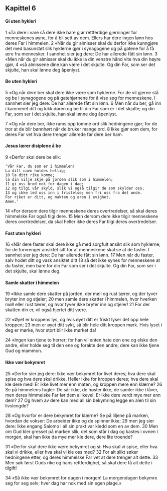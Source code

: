## Kapittel 6

#### Gi uten hykleri

1 «Ta dere i vare så dere ikke bare gjør rettferdige gjerninger for menneskenes øyne, for å bli sett av dem. Ellers har dere ingen lønn hos deres Far i himmelen.
2 «Når du gir almisser skal du derfor ikke kunngjøre det med basunstøt slik hyklerne gjør i synagogene og på gatene for å få ære fra mennesker. I sannhet sier jeg dere: De har allerede fått sin lønn.
3 «Men når du gir almisser skal du ikke la din venstre hånd vite hva din høyre gjør,
4 «så almissene dine kan være i det skjulte. Og din Far, som ser det skjulte, han skal lønne deg åpenlyst.

#### Be uten hykleri

5 «Og når dere ber skal dere ikke være som hyklerne. For de vil gjerne stå og be i synagogene og på gatehjørnene for å vise seg for menneskene. I sannhet sier jeg dere: De har allerede fått sin lønn.
6 Men når du ber, gå inn i kammeret ditt og lukk døren og be til din Far som er i det skjulte; og din Far, som ser i det skjulte, han skal lønne deg åpenlyst.

7 «Og når dere ber, ikke rams opp tomme ord slik hedningene gjør; for de tror at de blir bønnhørt når de bruker mange ord.
8 Ikke gjør som dem, for deres Far vet hva dere trenger allerede før dere ber ham.

#### Jesus lærer disiplene å be

9 «Derfor skal dere be slik: 
    
    ‘Vår Far, du som er i himmelen! 
    La ditt navn holdes hellig;
    10 la ditt rike komme; 
    la din vilje skje på jorden slik som i himmelen;
    11 gi oss brød nok for dagen i dag;
    12 og tilgi vår skyld, slik vi også tilgir de som skylder oss;
    13 og ikke led oss inn i fristelse; men fri oss fra det onde. 
    For riket er ditt, og makten og æren i evighet. 
    Amen.’

14 «For dersom dere tilgir menneskene deres overtredelser, så skal deres himmelske Far også tilgi dere.
15 Men dersom dere ikke tilgir menneskene deres overtredelser, da skal heller ikke deres Far tilgi deres overtredelser.

#### Fast uten hykleri

16 «Når dere faster skal dere ikke gå med sorgfult ansikt slik som hyklerne; for de forvrenger ansiktet sitt for at menneskene skal se at de faster. I sannhet sier jeg dere: De har allerede fått sin lønn.
17 Men når du faster, salv hodet ditt og vask ansiktet ditt
18 så det ikke synes for menneskene at du faster, men bare for din Far som ser i det skjulte. Og din Far, som ser i det skjulte, skal lønne deg.

#### Samle skatter i himmelen

19 «Ikke samle dere skatter på jorden, der møll og rust tærer, og der tyver bryter inn og stjeler;
20 men samle dere skatter i himmelen, hvor hverken møll eller rust tærer, og hvor tyver ikke bryter inn og stjeler!
21 For der skatten din er, vil også hjertet ditt være.

22 «Øyet er kroppens lys, og hvis øyet ditt er friskt lyser det opp hele kroppen;
23 men er øyet ditt sykt, så blir hele ditt kroppen mørk. Hvis lyset i deg er mørke, hvor stort blir ikke mørket da!

24 «Ingen kan tjene to herrer; for han vil enten hate den ene og elske den andre, eller holde seg til den ene og forakte den andre; dere kan ikke tjene Gud og mammon.

#### Ikke vær bekymret

25 «Derfor sier jeg dere: Ikke vær bekymret for livet deres; hva dere skal spise og hva dere skal drikke. Heller ikke for kroppen deres; hva dere skal kle dere med! Er ikke livet mer enn maten, og kroppen mere enn klærne?
26 Se på himmelens fugler: De sår ikke, de høster ikke, de samler ikke i låver, men deres himmelske Far før dem allikevel. Er ikke dere verdt mye mer enn dem?
27 Og hvem av dere kan med all sin bekymring legge en alen til sin livslengde?

28 «Og hvorfor er dere bekymret for klærne? Se på liljene på marken, hvordan de vokser: De arbeider ikke og de spinner ikke;
29 men jeg sier dere: Ikke engang Salomo i all sin prakt var kledd som en av dem.
30 Men om Gud kler gresset på marken slik, det som står i dag og kastes i ovnen i morgen, skal han ikke da mye mer kle dere, dere lite troende?

31 «Derfor skal dere ikke være bekymret og si: Hva skal vi spise, eller hva skal vi drikke, eller hva skal vi kle oss med?
32 For alt slikt søker hedningene etter, og deres himmelske Far vet at dere trenger alt dette.
33 Men søk først Guds rike og hans rettferdighet, så skal dere få alt dette i tilgift!

34 «Så ikke vær bekymret for dagen i morgen! La morgendagen bekymre seg for seg selv; hver dag har nok med sin egen plage.»
